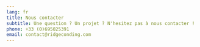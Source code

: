 ```yaml
---
lang: fr
title: Nous contacter
subtitle: Une question ? Un projet ? N'hesitez pas à nous contacter !
phone: +33 (0)695025391
email: contact@ridgeconding.com
---
```

